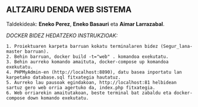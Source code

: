 ## ALTZAIRU DENDA WEB SISTEMA

Taldekideak: **Eneko Perez**, **Eneko Basauri** eta **Aimar Larrazabal**.

_DOCKER BIDEZ HEDATZEKO INSTRUKZIOAK:_

    1. Proiektuaren karpeta barruan kokatu terminalaren bidez (Segur_lana-master barruan).
    2. Behin barruan, docker build -t="web" . komandoa exekutatu.
    3. Behin aurreko komando amaituta, docker-compose up komandoa exekutatu.
    4. PHPMyAdmin-en (http://localhost:8890), datu basea inportatu lan karpetako database.sql fitxategia hautatuz.
    5. Aurreko lau pausoak egindakoan, http://localhost:81 helbidean sartuz gero web orria agertuko da, index.php fitxategia.
    6. Web orriarekin amaitutakoan, beste terminal bat zabaldu eta docker-compose down komando exekutatu.

